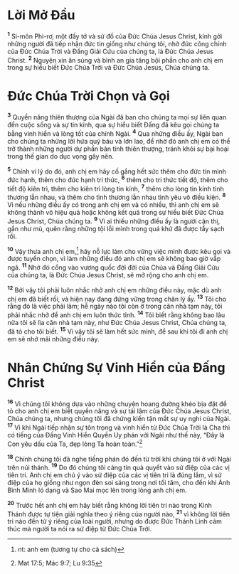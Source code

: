 # Lời Mở Đầu
<sup><b>1</b></sup> Si-môn Phi-rơ, một đầy tớ và sứ đồ của Đức Chúa Jesus Christ, kính gởi những người đã tiếp nhận đức tin giống như chúng tôi, nhờ đức công chính của Đức Chúa Trời và Đấng Giải Cứu của chúng ta, là Đức Chúa Jesus Christ. <sup><b>2</b></sup> Nguyện xin ân sủng và bình an gia tăng bội phần cho anh chị em trong sự hiểu biết Đức Chúa Trời và Đức Chúa Jesus, Chúa chúng ta.


# Đức Chúa Trời Chọn và Gọi
<sup><b>3</b></sup> Quyền năng thiên thượng của Ngài đã ban cho chúng ta mọi sự liên quan đến cuộc sống và sự tin kính, qua sự hiểu biết Đấng đã kêu gọi chúng ta bằng vinh hiển và lòng tốt của chính Ngài. <sup><b>4</b></sup> Qua những điều ấy, Ngài ban cho chúng ta những lời hứa quý báu và lớn lao, để nhờ đó anh chị em có thể trở thành những người dự phần bản tính thiên thượng, tránh khỏi sự bại hoại trong thế gian do dục vọng gây nên.

<sup><b>5</b></sup> Chính vì lý do đó, anh chị em hãy cố gắng hết sức thêm cho đức tin mình đức hạnh, thêm cho đức hạnh tri thức, <sup><b>6</b></sup> thêm cho tri thức tiết độ, thêm cho tiết độ kiên trì, thêm cho kiên trì lòng tin kính, <sup><b>7</b></sup> thêm cho lòng tin kính tình thương lẫn nhau, và thêm cho tình thương lẫn nhau tình yêu vô điều kiện. <sup><b>8</b></sup> Vì nếu những điều ấy có trong anh chị em và có nhiều, thì anh chị em sẽ không thành vô hiệu quả hoặc không kết quả trong sự hiểu biết Đức Chúa Jesus Christ, Chúa chúng ta. <sup><b>9</b></sup> Vì ai thiếu những điều ấy là người cận thị, gần như mù, quên rằng những tội lỗi mình trong quá khứ đã được tẩy sạch rồi.

<sup><b>10</b></sup> Vậy thưa anh chị em,[^1] hãy nỗ lực làm cho vững việc mình được kêu gọi và được tuyển chọn, vì làm những điều đó anh chị em sẽ không bao giờ vấp ngã. <sup><b>11</b></sup> Nhờ đó cổng vào vương quốc đời đời của Chúa và Đấng Giải Cứu của chúng ta, là Đức Chúa Jesus Christ, sẽ mở rộng cho anh chị em.

<sup><b>12</b></sup> Bởi vậy tôi phải luôn nhắc nhở anh chị em những điều này, mặc dù anh chị em đã biết rồi, và hiện nay đang đứng vững trong chân lý ấy. <sup><b>13</b></sup> Tôi cho rằng đó là việc phải làm; hễ ngày nào tôi còn ở trong căn nhà tạm này, tôi phải nhắc nhở để anh chị em luôn thức tỉnh. <sup><b>14</b></sup> Tôi biết rằng không bao lâu nữa tôi sẽ lìa căn nhà tạm này, như Đức Chúa Jesus Christ, Chúa chúng ta, đã tỏ cho tôi biết. <sup><b>15</b></sup> Vì vậy tôi sẽ làm hết sức mình, để sau khi tôi đi anh chị em sẽ nhớ mãi những điều này.


# Nhân Chứng Sự Vinh Hiển của Đấng Christ
<sup><b>16</b></sup> Vì chúng tôi không dựa vào những chuyện hoang đường khéo bịa đặt để tỏ cho anh chị em biết quyền năng và sự tái lâm của Đức Chúa Jesus Christ, Chúa chúng ta, nhưng chúng tôi đã chứng kiến tận mắt sự uy nghi của Ngài. <sup><b>17</b></sup> Vì khi Ngài tiếp nhận sự tôn trọng và vinh hiển từ Đức Chúa Trời là Cha thì có tiếng của Đấng Vinh Hiển Quyền Uy phán với Ngài như thế này, “Đây là Con yêu dấu của Ta, đẹp lòng Ta hoàn toàn.”[^2]

<sup><b>18</b></sup> Chính chúng tôi đã nghe tiếng phán đó đến từ trời khi chúng tôi ở với Ngài trên núi thánh. <sup><b>19</b></sup> Do đó chúng tôi càng tin quả quyết vào sứ điệp của các vị tiên tri. Anh chị em chú ý vào sứ điệp của các vị tiên tri là đúng lắm, vì sứ điệp của họ giống như ngọn đèn soi sáng trong nơi tối tăm, cho đến khi Ánh Bình Minh ló dạng và Sao Mai mọc lên trong lòng anh chị em.

<sup><b>20</b></sup> Trước hết anh chị em hãy biết rằng không lời tiên tri nào trong Kinh Thánh được tự tiện giải nghĩa theo ý riêng của người nào, <sup><b>21</b></sup> vì không lời tiên tri nào đến từ ý riêng của loài người, nhưng do được Đức Thánh Linh cảm thúc mà người ta nói ra sứ điệp từ Đức Chúa Trời.

[^1]: nt: anh em (tương tự cho cả sách)
[^2]: Mat 17:5; Mác 9:7; Lu 9:35